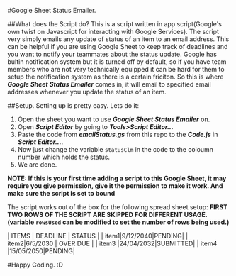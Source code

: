 #Google Sheet Status Emailer.

##What does the Script do?
This is a script written in app script(Google's own twist on Javascript for interacting with Google Services). The script very simply emails any update of status of an item to an email address. This can be helpful if you are using Google Sheet to keep track of deadlines and you want to notify your teammates about the status update. Google has bultin notification system but it is turned off by default, so if you have team members who are not very technically equipped it can be hard for them to setup the notification system as there is a certain friciton. So this is where ***Google Sheet Status Emailer*** comes in, it will email to specified email addresses whenever you update the status of an item. 

##Setup. 
Setting up is pretty easy. Lets do it:
1. Open the sheet you want to use ***Google Sheet Status Emailer*** on.
2. Open ***Script Editor*** by going to ***Tools>Script Editor...*** 
3. Paste the code from ***emailStatus.gs*** from this repo to the ***Code.js*** in ***Script Editor...***.
4. Now just change the variable `statusClm` in the code to the coloumn number which holds the status. 
5. We are done.

**NOTE: If this is your first time adding a script to this Google Sheet, it may require you give permission, give it the permission to make it work. And make sure the script is set to bound**

The script works out of the box for the following spread sheet setup:
**FIRST TWO ROWS OF THE SCRIPT ARE SKIPPED FOR DIFFERENT USAGE.(variable `rowsUsed` can be modified to set the number of rows being used.)**

| ITEMS         | DEADLINE      | STATUS  |
| item1|9/12/2040|PENDING|
| item2|6/5/2030 | OVER DUE |
| item3     |24/04/2032|SUBMITTED|
| item4     |15/05/2050|PENDING|


#Happy Coding. :D 